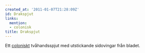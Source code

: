 ```yaml
---
created_at: '2011-01-07T21:28:09Z'
id: Drakspjut
links:
  mention:
  - colonisk
title: Drakspjut
---
```


Ett [coloniskt] tvåhandsspjut med utstickande sidovingar från bladet.

  [coloniskt]: colonisk
